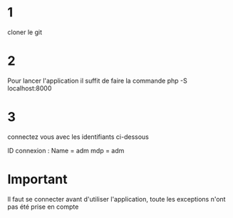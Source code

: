 # 1 

cloner le git 

# 2

Pour lancer l'application il suffit de faire la commande php -S localhost:8000

# 3

connectez vous avec les identifiants ci-dessous 

ID connexion : Name = adm
               mdp = adm

# Important 

Il faut se connecter avant d'utiliser l'application, toute les exceptions n'ont pas été prise en compte
